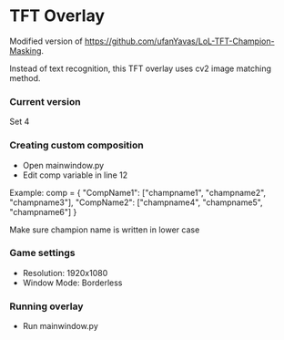 # TFT Overlay

Modified version of https://github.com/ufanYavas/LoL-TFT-Champion-Masking.

Instead of text recognition, this TFT overlay uses cv2 image matching method. 

### Current version
Set 4

### Creating custom composition
- Open mainwindow.py
- Edit comp variable in line 12

Example:
comp = {
    "CompName1": ["champname1", "champname2", "champname3"],
    "CompName2": ["champname4", "champname5", "champname6"]
    }

Make sure champion name is written in lower case

### Game settings
- Resolution: 1920x1080
- Window Mode: Borderless

### Running overlay
- Run mainwindow.py